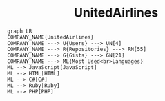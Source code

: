 <h1 align="center">UnitedAirlines</h1>

```mermaid
graph LR
COMPANY_NAME{UnitedAirlines}
COMPANY_NAME ---> U{Users} ---> UN[4]
COMPANY_NAME ---> R{Repositories} ---> RN[55]
COMPANY_NAME ---> G{Gists} ---> GN[21]
COMPANY_NAME ---> ML{Most Used<br>Languages}
ML --> JavaScript[JavaScript]
ML --> HTML[HTML]
ML --> C#[C#]
ML --> Ruby[Ruby]
ML --> PHP[PHP]
```
